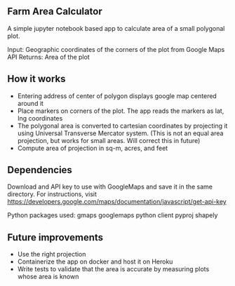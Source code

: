 ## Farm Area Calculator

A simple jupyter notebook based app to calculate area of a small polygonal plot.

Input: Geographic coordinates of the corners of the plot from Google Maps API
Returns: Area of the plot


## How it works

- Entering address of center of polygon displays google map centered around it
- Place markers on corners of the plot. The app reads the markers as lat, lng coordinates
- The polygonal area is converted to cartesian coordinates by projecting it using Universal Transverse Mercator system. (This is not an equal area projection, but works for small areas. Will correct this in future)
- Compute area of projection in sq-m, acres, and feet

## Dependencies

Download and API key to use with GoogleMaps and save it in the same directory. For instructions, visit https://developers.google.com/maps/documentation/javascript/get-api-key

Python packages used:
gmaps
googlemaps python client
pyproj
shapely

## Future improvements

- Use the right projection
- Containerize the app on docker and host it on Heroku
- Write tests to validate that the area is accurate by measuring plots whose area is known
